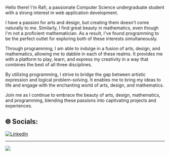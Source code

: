 Hello there! I'm Rafi, a passionate Computer Science undergraduate student with a strong interest in web application development. 

I have a passion for arts and design, but creating them doesn't come naturally to me. Similarly, I find great beauty in mathematics, even though I'm not a proficient mathematician. As a result, I've found programming to be the perfect outlet for exploring both of these interests simultaneously.

Through programming, I am able to indulge in a fusion of arts, design, and mathematics, allowing me to dabble in each of these realms. It provides me with a platform to play, learn, and express my creativity in a way that combines the best of all three disciplines.

By utilizing programming, I strive to bridge the gap between artistic expression and logical problem-solving. It enables me to bring my ideas to life and engage with the enchanting world of arts, design, and mathematics.

Join me as I continue to embrace the beauty of arts, design, mathematics, and programming, blending these passions into captivating projects and experiences.


## 🌐 Socials:
[![LinkedIn](https://img.shields.io/badge/LinkedIn-%230077B5.svg?logo=linkedin&logoColor=white)](https://linkedin.com/in/rafidoth) 

---
[![](https://visitcount.itsvg.in/api?id=rafidoth&icon=0&color=0)](https://visitcount.itsvg.in)

